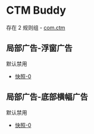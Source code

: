 # CTM Buddy

存在 2 规则组 - [com.ctm](/src/apps/com.ctm.ts)

## 局部广告-浮窗广告

默认禁用

- [快照-0](https://i.gkd.li/i/13350575)

## 局部广告-底部横幅广告

默认禁用

- [快照-0](https://i.gkd.li/i/13350612)
